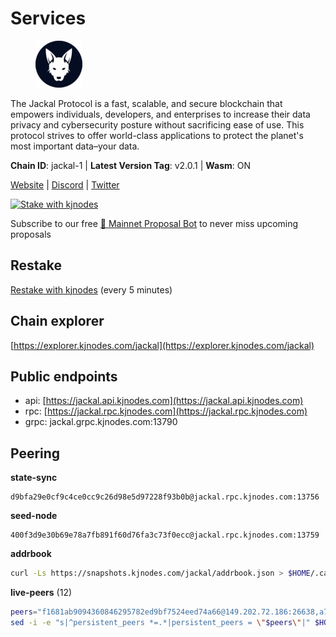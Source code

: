 # Services

<figure><img src="https://raw.githubusercontent.com/kj89/cosmos-images/main/logos/jackal.png" alt=""><figcaption></figcaption></figure>

The Jackal Protocol is a fast, scalable, and secure blockchain that empowers  individuals, developers, and enterprises to increase their data privacy and  cybersecurity posture without sacrificing ease of use. This protocol strives  to offer world-class applications to protect the planet's most important data–your data.

**Chain ID**: jackal-1 | **Latest Version Tag**: v2.0.1 | **Wasm**: ON

[Website](https://jackalprotocol.com) | [Discord](https://discord.com/invite/5GKym3p6rj) | [Twitter](https://twitter.com/Jackal_Protocol)

[![Stake with kjnodes](https://i.ibb.co/cr44Q8j/button-stake-with-kjnodes.png)](https://restake.app/jackal/jklvaloper1tr3wm3mdkz0tda6t7vavqnn7fe2g4un0f67xmt)

Subscribe to our free [🤖 Mainnet Proposal Bot](https://t.me/kjnodes_proposal_bot) to never miss upcoming proposals

## Restake

[Restake with kjnodes](https://restake.app/jackal/jklvaloper1tr3wm3mdkz0tda6t7vavqnn7fe2g4un0f67xmt) (every 5 minutes)
## Chain explorer
[https://explorer.kjnodes.com/jackal](https://explorer.kjnodes.com/jackal)

## Public endpoints

* api: [https://jackal.api.kjnodes.com](https://jackal.api.kjnodes.com)
* rpc: [https://jackal.rpc.kjnodes.com](https://jackal.rpc.kjnodes.com)
* grpc: jackal.grpc.kjnodes.com:13790

## Peering

**state-sync**

```text
d9bfa29e0cf9c4ce0cc9c26d98e5d97228f93b0b@jackal.rpc.kjnodes.com:13756
```

**seed-node**

```text
400f3d9e30b69e78a7fb891f60d76fa3c73f0ecc@jackal.rpc.kjnodes.com:13759
```

**addrbook**
```bash
curl -Ls https://snapshots.kjnodes.com/jackal/addrbook.json > $HOME/.canine/config/addrbook.json
```

**live-peers** (12)
```bash
peers="f1681ab9094360846295782ed9bf7524eed74a66@149.202.72.186:26638,a79da224ad9d4501dbf1d547986ebec55d56b951@135.181.128.114:17556,ac8b52dd329a11d2351e264b6ee19808c2bfa22b@75.119.139.114:26656,83d66a37202785b09aee4e3ae1b50d2ddfbf860c@162.19.89.8:10856,e98ed884751f26b98bc32d4469efd53b3507129f@15.235.114.194:10756,7a889d90f9362503e157179c24ea70c235e70ade@65.109.82.112:13756,a203ec5541b46dfe6a6fec64c78565feb889586c@162.247.131.19:26656,5c4be82ac4d1d8856da2c55e2ac73642c230b596@146.59.47.210:21656,11aeebfb549832b53d58c01a5b15e72746f2b4ce@15.235.87.236:26656,8be44995ab4eeafcde6e0a9e196c40d483ef6d2a@51.81.155.97:10556,d39fecbc409541de13fa644d90066d4dabe08262@95.165.89.222:24475,d9bfa29e0cf9c4ce0cc9c26d98e5d97228f93b0b@65.109.88.38:13756"
sed -i -e "s|^persistent_peers *=.*|persistent_peers = \"$peers\"|" $HOME/.canine/config/config.toml
```

